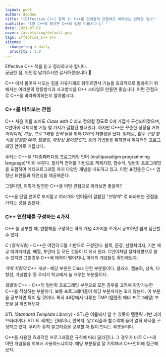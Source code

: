 ```yaml
---
layout: post
author: doodoo
title: "[Effective C++] 항목 1: C++를 언어들의 연합체로 바라보는 안목은 필수"
subtitle: "1장 C++에 왔으면 C++의 법을 따릅시다 🏳 "
date: 2021-07-02
cover: /assets/img/default.png
tags: Effective_C++ C++
sitemap :
  changefreq : daily
  priority : 1.0
---
```

Effective C++ 책을 읽고 정리하고자 합니다.<br>
궁금한 점, 보안점 남겨주시면 감사하겠습니다 🙇

C++ 에서 뿜어져 나오는 힘을 자유자재로 휘두르면서 기능을 효과적으로 활용하기 위해서는 여러분의 행동방식과 사고방식을 C++ 스타일로 만들면 좋습니다.
어떤 관점으로 C++을 바라봐야하는지 알아봅시다.

### C++를 바라보는 관점
C++ 처음 이름 조차도 *Class with C* 라고 정의될 정도로 C에 가깝게 구성되어졌으며, C언어에 객체지향 기능 몇 가지가 결합된 형태였다. 하지만 C++은 꾸준한 성장을 거쳐 *아이디어*, *기능*, *프로그래밍 전략* 들을 취해 C와의 차별성을 뒀다. 일례로, *함수 구성 방식을 변경한 예외*, *템플릿*, *확장성 용이한 STL* 등의 기법들을 취하면서 독자적인 프로그래밍 언어로 거듭났다.

우리는 C++을 *다중패러다임 프로그래밍 언어 (multiparadigm programming language)*이라 부른다. 절차적 언어를 기반으로 객체지향, 함수식, 일반화 프로그래밍을 포함하여 메타프로그래밍 까지 다양한 개념을 내포하고 있고, 이런 표현들은 C++ 엄청난 표현들과 유연성을 제공해준다.

그렇다면, 이렇게 발전한 C++을 어떤 관점으로 봐라보면 좋을까?

C++을 단일 언어로 보지말고 여러개의 언어들이 결합된 *"연합체"* 로 바라보는 관점을 가지는 것을 권한다.

### C++ 연합체를 구성하는 4가지

C++ 를 공부할 때, 연합체를 구성하는 하위 개념 4가지를 쪼개서 공부하면 쉽게 접근할 수 있다.

*C (절치지향)* - C++은 여전히 C를 기반으로 구성된다. 블록, 문장, 선행처리자, 기본 제공 데이터타입, 배열, 포인터 등 모든 것들이 C 에서 왔다. C언어처럼 절차지향으로 쓸 수 있지만 그럴경우 C++에 매력이 떨어지니, 아래의 개념들도 확인해보자.

*객체 지향의 C++ 개념* - 해당 부분은 Class 관한 부분들이다. 클래스, 캡슐화, 상속, 다형성, 가상함수 등 우리가 학교에서 늘 배우는 부분들이다.

*템플릿 C++* - C++의 일반화 프로그래밍 부분으로 모든 경우를 고려해 확장가능한 C++를 작성하는 부분이다. 보통 프로그래머들이 해당 부분까지는 오지 않는다. 이 부분을 공부하면 득이 될 것이다. 특히 48장에서 다루는 TMP (템플릿 메타 프로그래밍) 부분을 잘 확인해보자.

*STL (Standard Template Library)* - STL은 이름에서 알 수 있듯이 템플릿 기반 라이브러리이다. STL의 세계는 컨테이너, 반복자, 알고리즘과 함수객체 들이 얽혀 하나를 구성하고 있다. 우리가 흔히 알고리즘을 공부할 때 많이 만나는 부분들이다.

C++를 사용한 효과적인 프로그래밍은 규칙에 따라 달라진다. 그 경우가 바로 C++의 어떤 개념들을 취해서 사용하느냐이다. 해당 부분들일 잘 기억해서 C++언어에 접근해보자.
